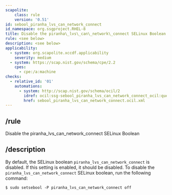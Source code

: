 ```yaml
---
scapolite:
    class: rule
    version: '0.51'
id: sebool_piranha_lvs_can_network_connect
id_namespace: org.ssgproject.RHEL-8
title: Disable the piranha\_lvs\_can\_network\_connect SELinux Boolean
rule: <see below>
description: <see below>
applicability:
  - system: org.scapolite.xccdf.applicability
    severity: medium
  - system: https://scap.nist.gov/schema/cpe/2.2
    cpes:
      - cpe:/a:machine
checks:
  - relative_id: '01'
    automations:
      - system: http://scap.nist.gov/schema/ocil/2
        idref: ocil:ssg-sebool_piranha_lvs_can_network_connect_ocil:questionnaire:1
        href: sebool_piranha_lvs_can_network_connect.ocil.xml
---
```



## /rule

Disable the piranha\_lvs\_can\_network\_connect SELinux Boolean

## /description

By
default, the SELinux boolean `piranha_lvs_can_network_connect` is
disabled. If this setting is enabled, it should be disabled. To disable
the `piranha_lvs_can_network_connect` SELinux boolean, run the following
command:

``` 
$ sudo setsebool -P piranha_lvs_can_network_connect off
```
